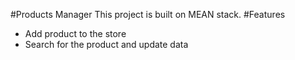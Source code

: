 #Products Manager
This project is built on MEAN stack.
#Features
 * Add product to the store
 * Search for the product and update data
 
